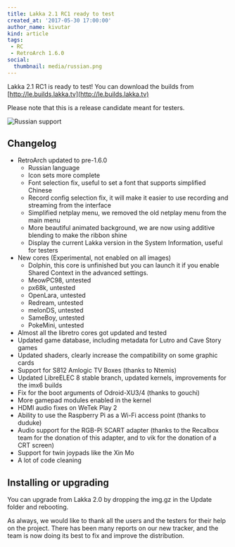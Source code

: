 ```yaml
---
title: Lakka 2.1 RC1 ready to test
created_at: '2017-05-30 17:00:00'
author_name: kivutar
kind: article
tags:
 - RC
 - RetroArch 1.6.0
social:
  thumbnail: media/russian.png
---
```


Lakka 2.1 RC1 is ready to test! You can download the builds from [http://le.builds.lakka.tv](http://le.builds.lakka.tv)

Please note that this is a release candidate meant for testers.

![Russian support](media/russian.png)

## Changelog

 * RetroArch updated to pre-1.6.0
   * Russian language
   * Icon sets more complete
   * Font selection fix, useful to set a font that supports simplified Chinese
   * Record config selection fix, it will make it easier to use recording and streaming from the interface
   * Simplified netplay menu, we removed the old netplay menu from the main menu
   * More beautiful animated background, we are now using additive blending to make the ribbon shine
   * Display the current Lakka version in the System Information, useful for testers
 * New cores (Experimental, not enabled on all images)
   * Dolphin, this core is unfinished but you can launch it if you enable Shared Context in the advanced settings.
   * MeowPC98, untested
   * px68k, untested
   * OpenLara, untested
   * Redream, untested
   * melonDS, untested
   * SameBoy, untested
   * PokeMini, untested
 * Almost all the libretro cores got updated and tested
 * Updated game database, including metadata for Lutro and Cave Story games
 * Updated shaders, clearly increase the compatibility on some graphic cards
 * Support for S812 Amlogic TV Boxes (thanks to Ntemis)
 * Updated LibreELEC 8 stable branch, updated kernels, improvements for the imx6 builds
 * Fix for the boot arguments of Odroid-XU3/4 (thanks to gouchi)
 * More gamepad modules enabled in the kernel
 * HDMI audio fixes on WeTek Play 2
 * Ability to use the Raspberry Pi as a Wi-Fi access point (thanks to duduke)
 * Audio support for the RGB-Pi SCART adapter (thanks to the Recalbox team for the donation of this adapter, and to vik for the donation of a CRT screen)
 * Support for twin joypads like the Xin Mo
 * A lot of code cleaning

## Installing or upgrading

You can upgrade from Lakka 2.0 by dropping the img.gz in the Update folder and rebooting.

As always, we would like to thank all the users and the testers for their help on the project. There has been many reports on our new tracker, and the team is now doing its best to fix and improve the distribution.
